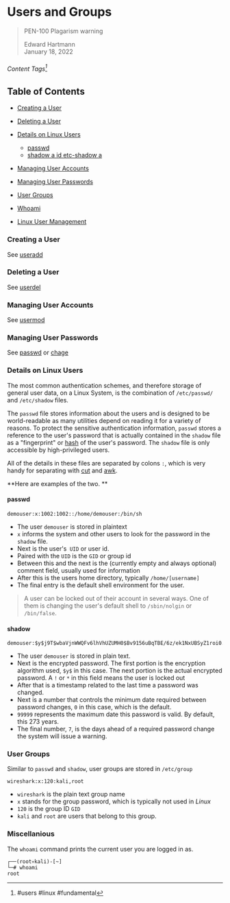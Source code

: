 # Users and Groups
> PEN-100 Plagarism warning
> 
> Edward Hartmann  
> January 18, 2022

###### Content Tags[^1]

[^1]: #users #linux #fundamental 

## Table of Contents

- <a href="#create">Creating a User</a>
- <a href="#delete">Deleting a User</a>
- <a href="#details">Details on Linux Users</a>
	- [passwd](#passwd)
	- [shadow a id etc-shadow a](#shadow%20a%20id%20etc-shadow%20a)
- <a href="#accounts">Managing User Accounts</a>
- <a href="#password">Managing User Passwords</a>
- <a href="#user-groups">User Groups</a>
- <a href="#whoami">Whoami</a>

- [Linux User Management](../../Tools,%20Binaries,%20and%20Programs/CLI%20Utilities/Fundamental%20Linux/Linux%20User%20Management.md)

<a href="# "></a>
<a id=" "></a>
### Creating a User <a id="create"></a>

See [useradd](../../Tools,%20Binaries,%20and%20Programs/CLI%20Utilities/Fundamental%20Linux/Linux%20User%20Management.md#useradd)

### Deleting a User <a id="delete"></a>

See  [userdel](../../Tools,%20Binaries,%20and%20Programs/CLI%20Utilities/Fundamental%20Linux/Linux%20User%20Management.md#userdel)
### Managing User Accounts <a id="accounts"></a>

See [usermod](../../Tools,%20Binaries,%20and%20Programs/CLI%20Utilities/Fundamental%20Linux/Linux%20User%20Management.md#usermod)

### Managing User Passwords <a id="password"></a>

See [passwd](../../Tools,%20Binaries,%20and%20Programs/CLI%20Utilities/Fundamental%20Linux/Linux%20User%20Management.md#passwd) or [chage](../../Tools,%20Binaries,%20and%20Programs/CLI%20Utilities/Fundamental%20Linux/Linux%20User%20Management.md#chage)
### Details on Linux Users <a id="details"></a>

The most common authentication schemes, and therefore storage of general user data, on a Linux System, is the combination of `/etc/passwd/` and `/etc/shadow` files. 

The `passwd` file stores information about the users and is designed to be world-readable as many utilities depend on reading it for a variety of reasons. To protect the sensitive authentication information, `passwd` stores a reference to the user's password that is actually contained in the `shadow` file as a "fingerprint" or [hash](../Concepts/General/Hashing.md) of the user's password. The `shadow` file is only accessible by high-privileged users. 

All of the details in these files are separated by colons `:`, which is very handy for separating with [cut](../../Tools,%20Binaries,%20and%20Programs/CLI%20Utilities/Fundamental%20Linux/cut.md) and [awk](../../Tools,%20Binaries,%20and%20Programs/CLI%20Utilities/Fundamental%20Linux/awk.md).


**Here are examples of the two. ** 

#### passwd
<a id="etc-passwd"></a>
```                                        
demouser:x:1002:1002::/home/demouser:/bin/sh
```

- The user `demouser` is stored in plaintext
- `x` informs the system and other users to look for the password in the `shadow` file. 
- Next is the user's` UID` or user id. 
- Paired with the `UID` is the `GID` or group id
- Between this and the next is the (currently empty and always optional) comment field, usually used for information
- After this is the users home directory, typically `/home/[username]`
- The final entry is the default shell environment for the user. 

> A user can be locked out of their account in several ways. One of them is changing the user's default shell to `/sbin/nolgin` or `/bin/false`.

#### shadow 
<a id="etc-shadow"></a>
```
demouser:$y$j9T$wbaVjnWWQFv6lhVhUZUMH0$Bv9156uBqTBE/6z/ek1NxUBSyZ1roi0.4kZC.dkwoy.:19011:0:99999:7:::
```

- The user `demouser` is stored in plain text. 
- Next is the encrypted password. The first portion is the encryption algorithm used, `$y$` in this case. The next portion is the actual encrypted password. A `!` or `*` in this field means the user is locked out
- After that is a timestamp related to the last time a password was changed. 
- Next is a number that controls the minimum date required between password changes, `0` in this case, which is the default. 
- `99999` represents the maximum date this password is valid. By default, this 273 years. 
- The final number, `7`, is the days ahead of a required password change the system will issue a warning. 

### User Groups <a id="user-groups"></a>

Similar to `passwd` and `shadow`, user groups are stored in `/etc/group`

```
wireshark:x:120:kali,root
```

- `wireshark` is the plain text group name
- `x` stands for the group password, which is typically not used in *Linux*
- `120` is the group ID `GID`
- `kali` and `root` are users that belong to this group. 

### Miscellanious <a id="whoami"></a>

The `whoami` command prints the current user you are logged in as. 

```
┌──(root💀kali)-[~]
└─# whoami
root
```

